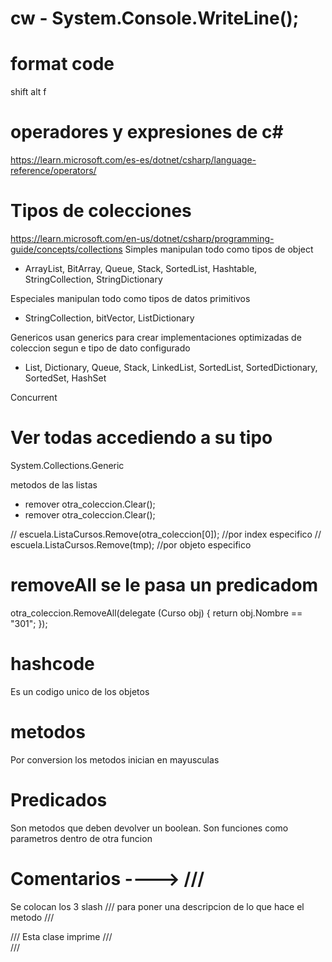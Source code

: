 # cw - System.Console.WriteLine();

# format code
shift alt f  

# operadores y expresiones de c#
https://learn.microsoft.com/es-es/dotnet/csharp/language-reference/operators/

# Tipos de colecciones  
https://learn.microsoft.com/en-us/dotnet/csharp/programming-guide/concepts/collections
Simples
manipulan todo como tipos de object
- ArrayList, BitArray, Queue, Stack, SortedList, Hashtable, StringCollection, StringDictionary

Especiales
manipulan todo como tipos de datos primitivos
- StringCollection, bitVector, ListDictionary

Genericos
usan generics para crear implementaciones optimizadas de coleccion segun e tipo de dato configurado
- List<T>, Dictionary<T>, Queue<T>, Stack<T>, LinkedList<T>, SortedList<T>, SortedDictionary<T>, SortedSet<T>, HashSet<T>

Concurrent

# Ver todas accediendo a su tipo
System.Collections.Generic

metodos de las listas 
- remover
otra_coleccion.Clear();
- remover
otra_coleccion.Clear();

// escuela.ListaCursos.Remove(otra_coleccion[0]);  //por index especifico
// escuela.ListaCursos.Remove(tmp);  //por objeto especifico

# removeAll  se le pasa un predicadom
otra_coleccion.RemoveAll(delegate (Curso obj) { return obj.Nombre == "301"; });

# hashcode
Es un codigo unico de los objetos

# metodos
Por conversion los metodos inician en mayusculas

# Predicados 
Son metodos  que deben devolver un boolean.
Son funciones como parametros dentro de otra funcion

# Comentarios ---->    ///
Se colocan los 3 slash /// para poner una descripcion de lo que hace el metodo
/// <summary>
/// Esta clase imprime
/// </summary>
/// <param name="escuela"></param>
